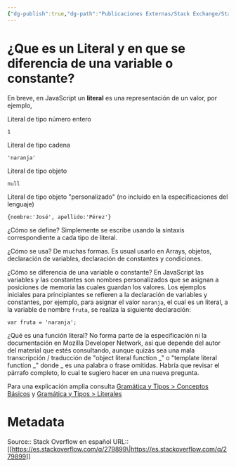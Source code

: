 ```yaml
---
{"dg-publish":true,"dg-path":"Publicaciones Externas/Stack Exchange/Stack Overflow en español/es.stackoverflow.com-279899.md","permalink":"/publicaciones-externas/stack-exchange/stack-overflow-en-espanol/es-stackoverflow-com-279899/","title":"¿Que es un Literal y en que se diferencia de una variable o constante?","hide":true,"noteIcon":"\"0\"","created":"2024-04-03T12:49:10.593-06:00","updated":"2024-04-05T16:43:55.613-06:00"}
---
```


# ¿Que es un Literal y en que se diferencia de una variable o constante?

En breve, en JavaScript un **literal** es una representación de un valor, por ejemplo,

Literal de tipo número entero

    1

Literal de tipo cadena

    'naranja'

Literal de tipo objeto

    null

Literal de tipo objeto "personalizado" (no incluido en la especificaciones del lenguaje)

    {nombre:'José', apellido:'Pérez'}

¿Cómo se define? Simplemente se escribe usando la sintaxis correspondiente a cada tipo de literal.

¿Cómo se usa? De muchas formas. Es usual usarlo en Arrays, objetos, declaración de variables, declaración de constantes y condiciones.  

¿Cómo se diferencia de una variable o constante?
En JavaScript las variables y las constantes son nombres personalizados que se asignan a posiciones de memoria las cuales guardan los valores. Los ejemplos iniciales para principiantes se refieren a la declaración de variables y constantes, por ejemplo, para asignar el valor `naranja`, el cual es un literal, a la variable de nombre `fruta`, se realiza la siguiente declaración:

    var fruta = 'naranja';

¿Qué es una función literal? No forma parte de la especificación ni la documentación en Mozilla Developer Network, así que depende del autor del material que estés consultando, aunque quizás sea una mala transcripción / traducción de "object literal function _" o "template literal function _" donde _ es una palabra o frase omitidas. Habría que revisar el párrafo completo, lo cual te sugiero hacer en una nueva pregunta.

Para una explicación amplia consulta [Gramática y Tipos > Conceptos Básicos](https://developer.mozilla.org/es/docs/Web/JavaScript/Guide/Grammar_and_Types#Conceptos_b%C3%A1sicos) y [Gramática y Tipos > Literales](https://developer.mozilla.org/es/docs/Web/JavaScript/Guide/Grammar_and_types#Literales)

# Metadata
Source:: Stack Overflow en español
URL:: [[https://es.stackoverflow.com/q/279899\|https://es.stackoverflow.com/q/279899]]


